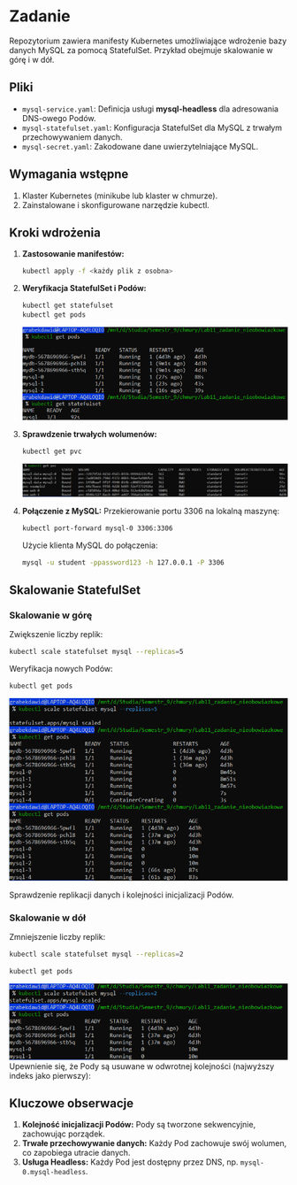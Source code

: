 # Zadanie

Repozytorium zawiera manifesty Kubernetes umożliwiające wdrożenie bazy danych MySQL za pomocą StatefulSet. Przykład obejmuje skalowanie w górę i w dół.

## Pliki

- `mysql-service.yaml`: Definicja usługi **mysql-headless** dla adresowania DNS-owego Podów.
- `mysql-statefulset.yaml`: Konfiguracja StatefulSet dla MySQL z trwałym przechowywaniem danych.
- `mysql-secret.yaml`: Zakodowane dane uwierzytelniające MySQL.

## Wymagania wstępne

1. Klaster Kubernetes (minikube lub klaster w chmurze).
2. Zainstalowane i skonfigurowane narzędzie kubectl.

## Kroki wdrożenia

1. **Zastosowanie manifestów:**

   ```bash
   kubectl apply -f <każdy plik z osobna>
   ```

2. **Weryfikacja StatefulSet i Podów:**

   ```bash
   kubectl get statefulset
   kubectl get pods
   ```

   ![alt text](image-2.png)

3. **Sprawdzenie trwałych wolumenów:**

   ```bash
   kubectl get pvc
   ```

   ![alt text](image-1.png)

4. **Połączenie z MySQL:**
   Przekierowanie portu 3306 na lokalną maszynę:
   ```bash
   kubectl port-forward mysql-0 3306:3306
   ```
   Użycie klienta MySQL do połączenia:
   ```bash
   mysql -u student -ppassword123 -h 127.0.0.1 -P 3306
   ```

## Skalowanie StatefulSet

### Skalowanie w górę

Zwiększenie liczby replik:

```bash
kubectl scale statefulset mysql --replicas=5
```

Weryfikacja nowych Podów:

```bash
kubectl get pods
```

![alt text](image-3.png)

Sprawdzenie replikacji danych i kolejności inicjalizacji Podów.

### Skalowanie w dół

Zmniejszenie liczby replik:

```bash
kubectl scale statefulset mysql --replicas=2
```

```bash
kubectl get pods
```

![alt text](image-4.png)
Upewnienie się, że Pody są usuwane w odwrotnej kolejności (najwyższy indeks jako pierwszy):

## Kluczowe obserwacje

1. **Kolejność inicjalizacji Podów:** Pody są tworzone sekwencyjnie, zachowując porządek.
2. **Trwałe przechowywanie danych:** Każdy Pod zachowuje swój wolumen, co zapobiega utracie danych.
3. **Usługa Headless:** Każdy Pod jest dostępny przez DNS, np. `mysql-0.mysql-headless`.
